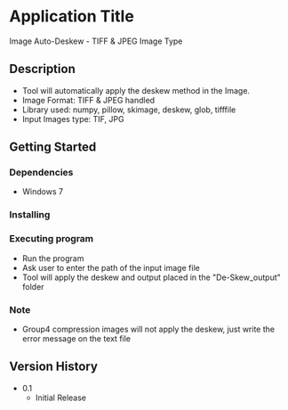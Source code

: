 # Application Title

Image Auto-Deskew - TIFF & JPEG Image Type

## Description

* Tool will automatically apply the deskew method in the Image.
* Image Format: TIFF & JPEG handled
* Library used: numpy, pillow, skimage, deskew, glob, tifffile
* Input Images type: TIF, JPG

## Getting Started

### Dependencies

* Windows 7

### Installing

### Executing program

* Run the program
* Ask user to enter the path of the input image file
* Tool will apply the deskew and output placed in the "De-Skew_output" folder 

### Note
* Group4 compression images will not apply the deskew, just write the error message on the text file


## Version History

* 0.1
    * Initial Release
